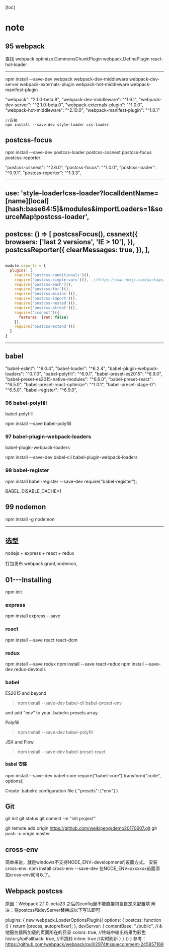[toc]

note
=====
## 95 webpack
查找 webpack.optimize.CommonsChunkPlugin
webpack.DefinePlugin
react-hot-loader

-----

npm install --save-dev webpack webpack-dev-middleware webpack-dev-server webpack-externals-plugin webpack-hot-middleware webpack-manifest-plugin

"webpack": "2.1.0-beta.8",
    "webpack-dev-middleware": "^1.6.1",
    "webpack-dev-server": "^2.1.0-beta.0",
    "webpack-externals-plugin": "^1.0.0",
    "webpack-hot-middleware": "^2.10.0",
    "webpack-manifest-plugin": "^1.0.1"


    //安装
    npm install --save-dev style-loader css-loader

## postcss-focus
npm install --save-dev postcss-loader postcss-cssnext postcss-focus postcss-reporter

"postcss-cssnext": "^2.6.0",
"postcss-focus": "^1.0.0",
"postcss-loader": "^0.9.1",
"postcss-reporter": "^1.3.3",

------
use: 'style-loader!css-loader?localIdentName=[name]__[local]__[hash:base64:5]&modules&importLoaders=1&sourceMap!postcss-loader',
------
postcss: () => [
  postcssFocus(),
  cssnext({
    browsers: ['last 2 versions', 'IE > 10'],
  }),
  postcssReporter({
    clearMessages: true,
  }),
],
------
``` javaScript

module.exports = {
  plugins: [
    require('postcss-conditionals')(),
    require('postcss-simple-vars')(),  //https://www.npmjs.com/package/postcss-simple-vars
    require('postcss-each')(),
    require('postcss-for')(),
    require('postcss-mixins')(),
    require('postcss-import')(),
    require('postcss-nested')(),
    require('postcss-atroot')(),
    require('cssnext')({
      features: {rem: false}
    }),
    require('postcss-extend')()
  ]
}
```
----

## babel
"babel-eslint": "^6.0.4",
"babel-loader": "^6.2.4",
"babel-plugin-webpack-loaders": "^0.7.0",
"babel-polyfill": "^6.9.1",
"babel-preset-es2015": "^6.9.0",
"babel-preset-es2015-native-modules": "^6.6.0",
"babel-preset-react": "^6.5.0",
"babel-preset-react-optimize": "^1.0.1",
"babel-preset-stage-0": "^6.5.0",
"babel-register": "^6.9.0",

### 96 babel-polyfill
babel-polyfill

npm install --save babel-polyfill

### 97 babel-plugin-webpack-loaders
babel-plugin-webpack-loaders

npm install --save-dev babel-cli babel-plugin-webpack-loaders

### 98 babel-register
npm install babel-register --save-dev
require("babel-register");

BABEL_DISABLE_CACHE=1

## 99 nodemon
npm install -g nodemon

---------
## 选型
nodejs + express + react + redux

打包发布 webpack
 grunt,nodemon,

## 01---Installing
npm init

### express
npm install express --save

### react
npm install --save react react-dom

### redux
npm install --save redux
npm install --save react-redux
npm install --save-dev redux-devtools

### babel
ES2015 and beyond
> npm install --save-dev babel-cli babel-preset-env

and add "env" to your .babelrc presets array.

Polyfill
> npm install --save-dev babel-polyfill

JSX and Flow

> npm install --save-dev babel-preset-react

#### babel 安装

npm install --save-dev babel-core
require("babel-core").transform("code", options);

Create .babelrc configuration file
{
  "presets": ["env"]
}

## Git
git init
git status
git commit -m "init project"

git remote add origin https://github.com/weikipeng/demo20170607.git
git push -u origin master

## cross-env
简单来说，就是windows不支持NODE_ENV=development的设置方式。
安装cross-env:
npm install cross-env --save-dev
在NODE_ENV=xxxxxxx前面添加cross-env就可以了。

## Webpack postcss

原因：Webpack 2.1.0-beta23 之后的config里不能直接包含自定义配置项
解决：将postcss和devServer替换成以下写法即可

plugins: {
  new webpack.LoaderOptionsPlugin({
    options: {
      postcss: function () {
        return [precss, autoprefixer];
      },
      devServer: {
        contentBase: "./public", //本地服务器所加载的页面所在的目录
        colors: true, //终端中输出结果为彩色
        historyApiFallback: true, //不跳转
        inline: true //实时刷新
      }
    }
  })
}
参考：https://github.com/webpack/webpack/pull/2974#issuecomment-245857168
